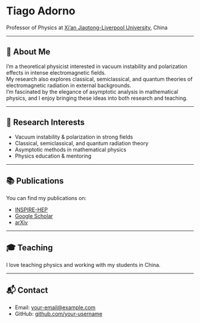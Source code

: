 # Tiago Adorno

Professor of Physics at [Xi’an Jiaotong-Liverpool University](https://www.xjtlu.edu.cn/), China  

---

## 👋 About Me  
I’m a theoretical physicist interested in vacuum instability and polarization effects in intense electromagnetic fields.  
My research also explores classical, semiclassical, and quantum theories of electromagnetic radiation in external backgrounds.  
I’m fascinated by the elegance of asymptotic analysis in mathematical physics, and I enjoy bringing these ideas into both research and teaching.  

---

## 🔬 Research Interests  
- Vacuum instability & polarization in strong fields  
- Classical, semiclassical, and quantum radiation theory  
- Asymptotic methods in mathematical physics  
- Physics education & mentoring  

---

## 📚 Publications  
You can find my publications on:  
- [INSPIRE-HEP](https://inspirehep.net/)  
- [Google Scholar](https://scholar.google.com/)  
- [arXiv](https://arxiv.org/)  

---

## 🎓 Teaching  
I love teaching physics and working with my students in China.  

---

## 📬 Contact  
- Email: your-email@example.com  
- GitHub: [github.com/your-username](https://github.com/your-username)  
